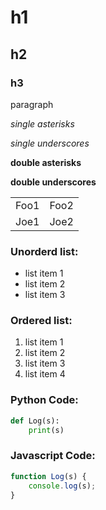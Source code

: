 # h1
## h2
### h3

paragraph

*single asterisks*

_single underscores_

**double asterisks**

__double underscores__

<table>
    <tr>
        <td>Foo1</td>
        <td>Foo2</td>
    </tr>
    <tr>
        <td>Joe1</td>
        <td>Joe2</td>
    </tr>
</table>

### Unorderd list:
* list item 1
* list item 2
* list item 3

### Ordered list:
1. list item 1
2. list item 2
3. list item 3
1. list item 4

### Python Code:
``` python
def Log(s):
    print(s)
```

### Javascript Code:
```js
function Log(s) {
    console.log(s);
}
```